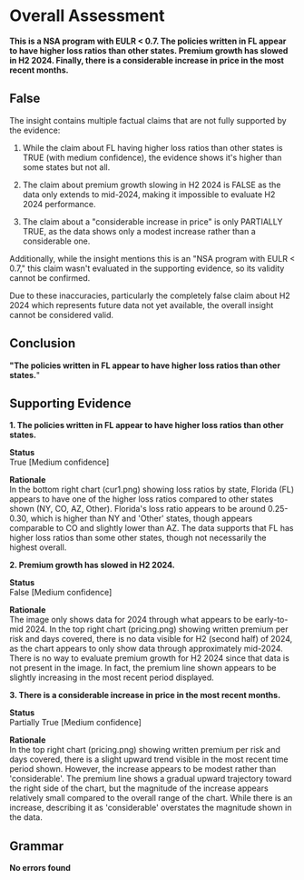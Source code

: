 # Overall Assessment



**This is a NSA program with EULR < 0.7. The policies written in FL appear to have higher loss ratios than other states. Premium growth has slowed in H2 2024. Finally, there is a considerable increase in price in the most recent months.**

## False

The insight contains multiple factual claims that are not fully supported by the evidence:

1. While the claim about FL having higher loss ratios than other states is TRUE (with medium confidence), the evidence shows it's higher than some states but not all.

2. The claim about premium growth slowing in H2 2024 is FALSE as the data only extends to mid-2024, making it impossible to evaluate H2 2024 performance.

3. The claim about a "considerable increase in price" is only PARTIALLY TRUE, as the data shows only a modest increase rather than a considerable one.

Additionally, while the insight mentions this is an "NSA program with EULR < 0.7," this claim wasn't evaluated in the supporting evidence, so its validity cannot be confirmed.

Due to these inaccuracies, particularly the completely false claim about H2 2024 which represents future data not yet available, the overall insight cannot be considered valid.



## Conclusion

**"The policies written in FL appear to have higher loss ratios than other states.**"



## Supporting Evidence

**1. The policies written in FL appear to have higher loss ratios than other states.**

**Status** <br>True [Medium confidence]

**Rationale** <br>In the bottom right chart (cur1.png) showing loss ratios by state, Florida (FL) appears to have one of the higher loss ratios compared to other states shown (NY, CO, AZ, Other). Florida's loss ratio appears to be around 0.25-0.30, which is higher than NY and 'Other' states, though appears comparable to CO and slightly lower than AZ. The data supports that FL has higher loss ratios than some other states, though not necessarily the highest overall.

**2. Premium growth has slowed in H2 2024.**

**Status** <br>False [Medium confidence]

**Rationale** <br>The image only shows data for 2024 through what appears to be early-to-mid 2024. In the top right chart (pricing.png) showing written premium per risk and days covered, there is no data visible for H2 (second half) of 2024, as the chart appears to only show data through approximately mid-2024. There is no way to evaluate premium growth for H2 2024 since that data is not present in the image. In fact, the premium line shown appears to be slightly increasing in the most recent period displayed.

**3. There is a considerable increase in price in the most recent months.**

**Status** <br>Partially True [Medium confidence]

**Rationale** <br>In the top right chart (pricing.png) showing written premium per risk and days covered, there is a slight upward trend visible in the most recent time period shown. However, the increase appears to be modest rather than 'considerable'. The premium line shows a gradual upward trajectory toward the right side of the chart, but the magnitude of the increase appears relatively small compared to the overall range of the chart. While there is an increase, describing it as 'considerable' overstates the magnitude shown in the data.



## Grammar

**No errors found**

